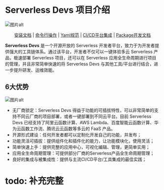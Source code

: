 # Serverless Devs 项目介绍

![图片alt](https://serverless-article-picture.oss-cn-hangzhou.aliyuncs.com/1635390357469_20211028030558116850.png)


<p align="center">
<a href="./install.md">安装文档</a> |  <a href="./command/readme.md">命令行操作</a> | <a href="./yaml.md">Yaml规范</a> | <a href="./cicd.md">CI/CD平台集成</a> | <a href="./package_dev.md">Package开发文档</a>
</p>



**Serverless Devs** 是一个开源开放的 Serverless 开发者平台，致力于为开发者提供强大的工具链体系。通过该平台，开发者不仅可以一键体验多云 Serverless 产品，极速部署 Serverless 项目，还可以在 Serverless 应用全生命周期进行项目的管理，并且非常简单快速的将 Serverless Devs 与其他工具/平台进行结合，进一步提升研发、运维效能。


## 6大优势

![图片alt](https://serverless-article-picture.oss-cn-hangzhou.aliyuncs.com/1635319587379_20211027072627561648.png)

- 无厂商锁定：Serverless Devs 得益于功能的可插拔特性，可以非常简单的支持不同云厂商的项目部署，或者一键部署到不同云平台。目前 Serverless Devs 已经支持了阿里云函数计算、AWS Lambda、百度智能云函数计算、华为云函数工作流、腾讯云云函数等多云的 FaaS 产品。
- 开源形式建设：任何开发者都可以定制化开发自己的功能，并发布；
- 功能灵活可插拔：提供组件化和插件化的能力，让功能模块化，使用灵活；
- 简单快速上手：提供完整的应用中心，可视化编辑、管理，更简单实用；
- 应用全生命周期管理：可提供部分厂商的Serverless产品全生命周期管理；
- 良好的集成与被集成性：提供与主流CI/CD平台/工具集成的最佳实践；

# todo: 补充完整